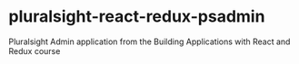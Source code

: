 # pluralsight-react-redux-psadmin
Pluralsight Admin application from the Building Applications with React and Redux course
